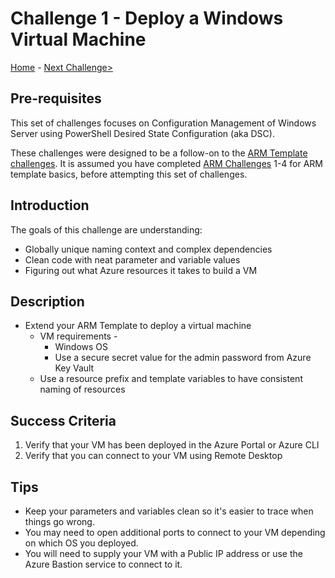 
# Challenge 1 - Deploy a Windows Virtual Machine

 [Home](../readme.md) - [Next Challenge>](./DSC-Challenge-02.md)

## Pre-requisites

This set of challenges focuses on Configuration Management of Windows Server using PowerShell Desired State Configuration (aka DSC).

These challenges were designed to be a follow-on to the [ARM Template challenges](../readme.md). It is assumed you have completed [ARM Challenges](../readme.md) 1-4 for ARM template basics, before attempting this set of challenges.

## Introduction

The goals of this challenge are understanding:

- Globally unique naming context and complex dependencies
- Clean code with neat parameter and variable values
- Figuring out what Azure resources it takes to build a VM

## Description

+	Extend your ARM Template to deploy a virtual machine
    +   VM requirements -
        +   Windows OS
        +   Use a secure secret value for the admin password from Azure Key Vault
    + Use a resource prefix and template variables to have consistent naming of resources

## Success Criteria

1. Verify that your VM has been deployed in the Azure Portal or Azure CLI
1. Verify that you can connect to your VM using Remote Desktop

## Tips

- Keep your parameters and variables clean so it's easier to trace when things go wrong.
- You may need to open additional ports to connect to your VM depending on which OS you deployed.
- You will need to supply your VM with a Public IP address or use the Azure Bastion service to connect to it.
